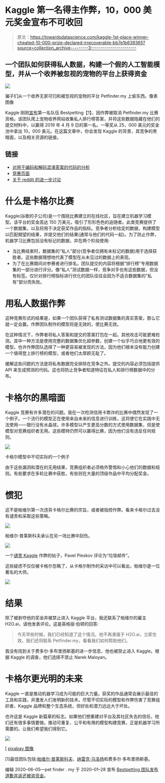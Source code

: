 # Kaggle 第一名得主作弊，10，000 美元奖金宣布不可收回

> 原文：<https://towardsdatascience.com/kaggle-1st-place-winner-cheated-10-000-prize-declared-irrecoverable-bb7e1b639365?source=collection_archive---------3----------------------->

## 一个团队如何获得私人数据，构建一个假的人工智能模型，并从一个收养被忽视的宠物的平台上获得资金

![](img/79a6a92290d39baf47dbee4391c0dc47.png)

骗子们从一个收养无家可归和被忽视的宠物的平台 Petfinder.my 上偷东西。像素图像

Kaggle 刚刚[宣布](https://www.kaggle.com/c/petfinder-adoption-prediction/discussion/125436)第一名队伍 Bestpetting【1】，因作弊被取消 Petfinder.my 比赛资格。该团队爬上宠物收养网站收集私人排行榜答案，并将这些数据隐藏在他们的提交材料中，以赢得 2019 年 4 月 9 日的第一名。一等奖从 25，000 美元的奖金池中拿出 10，000 美元。在这篇文章中，你会发现 Kaggle 的背景，其竞争的黑暗面，以及相关资源的链接。

## 链接

*   [对用于编码和解码混淆答案的代码的分析](https://www.kaggle.com/bminixhofer/how-bestpetting-cheated)
*   [竞赛页面](https://www.kaggle.com/c/petfinder-adoption-prediction/overview)
*   [关于 reddit 的进一步讨论](https://www.reddit.com/r/MachineLearning/comments/emus6a/n_kaggle_petfindermy_contest_first_place_winner/)

# 什么是卡格尔比赛

Kaggle(谷歌的子公司)是一个围绕比赛建立的在线社区，旨在建立机器学习模型。该平台的奖金高达 150 万美元，吸引了形形色色的追随者。此类竞赛提供了一个数据集，以及将用于决定获奖作品的指标。竞争者分析给定的数据，构建模型以匹配期望的结果，并提交他们的结果(通常与他们的代码一起)。为了防止作弊，机器学习比赛包括没有标记的数据，并在两个阶段使用:

*   当比赛结束时，数据集的“私人”部分(竞争者仅拥有未标记的数据)用于选择获胜者。这些数据理想地代表了模型在从未见过的数据上的表现。
*   为了在比赛期间对参赛者进行排名，团队提交的内容将根据“排行榜”专用数据集的一部分进行评分。像“私人”测试数据一样，竞争对手也有这些数据，但没有标签。仅针对排行榜指标进行优化的团队往往会因为不适合数据集的“私有”部分而失败。

# 用私人数据作弊

这种竞赛形式的结果是，如果一个团队获得了私有测试数据集的真实答案，那么它就一定会赢。作弊团队制作的模型将是无效的，使比赛无效。

在这种情况下，作弊者将私人答案和提交的答案打包在一起。其他攻击可能更难检测。其中一种方法是使用完整的数据集优化超参数，创建一个似乎巧合地更有效的模型。也许作弊团队选择了一种更容易被发现的方法，因为他们根本没有能力创建一个值得登上排行榜的模型，或者他们太厚颜无耻了。

缓解这些问题的方法是将私有数据完全排除在竞争之外。提交的内容必须包括提供 API 来生成预测的代码。这也将防止竞争者知道特征在私人和排行榜数据中的分布。

# 卡格尔的黑暗面

Kaggle 竞赛有许多潜在的问题。我在一次检测信用卡欺诈的比赛中偶然发现了一个例子。一个流行的模型正在使用来自未来的信息进行训练，这将使它在实践中无法使用——银行没有水晶球。许多模型以产生更高分数的方式使用数据集，但是使模型对竞赛组织者无用。这些模特仍然可以赢得比赛，因为他们没有违反任何规则。

![](img/def03029e676fcd2c66568f9cf3b5537.png)

卡格尔模型中不切实际的一个例子

由于这些漏洞和潜在的无用结果，竞赛组织者必须格外警惕和小心他们的数据和规则。有些要求在多轮比赛中获胜，有些则在大量的顶级作品中平均分配奖金。

# 惯犯

这不是帕维尔第一次违背卡格尔比赛的宗旨，或者被指控作弊。看来卡格尔过去没有谴责和采取这些策略。

![](img/7d97e1bb0deb07bb5a74295a89c04bac.png)

帕维尔·普莱斯科夫承认在另一场比赛中刮伤。

![](img/f1287e903c2e385209b3c4f00f189549.png)

一个[谴责 Kaggle](https://www.kaggle.com/c/data-science-bowl-2018/discussion/54575) 作弊的帖子，Pavel Pleskov 评论为“垃圾邮件”。

这些疑虑不仅仅被卡格尔忽略了，从卡格尔制作的采访中可以看出，帕维尔是一位著名的大师。

![](img/f15d1e7c92753b6f216eb75ac40eb5ab.png)

# 结果

除了被剥夺他的奖金并被禁止进入 Kaggle 平台，我还联系了帕维尔的雇主 H2O.ai，请他发表评论。这是英格丽·伯顿的回答:

> 今天早些时候，我们已经知道了这个情况。他不再隶属于 H2O.ai，立即生效。我们还将联系 Petfinder.my，看看我们如何帮助他们。

我没有找到关于费多尔·多布里扬斯基的进一步信息，他也被禁止进入 Kaggle。根据 Kaggle 的调查，他们选择不禁止 Narek Maloyan。

# 卡格尔更光明的未来

Kaggle 一直是推动机器学习成为可能的巨大力量。获奖的作品通常会展示最佳的工具和实践，并激发人们发明新的技术。尽管不切实际的模型和作弊伤害了竞赛组织者、Kaggle 品牌和整个生态系统，但好处和潜力远远大于坏处。

也许这是 Kaggle 新篇章的标志。如果他们想重建对平台及其社区失去的信任，他们还有很多事情要做。推动可重复、公平和有用的模型构建竞赛，正是机器学习所需要的。让我们希望我们得到它。

![](img/2389ebe714dcc545937577ee6d8db8b2.png)

[ [pixabay 图像](https://pixabay.com/photos/tunnel-urban-light-underground-1214555/)

[1]最佳团队包括:[帕维尔·普莱斯科夫](https://www.linkedin.com/in/ppleskov/)、[纳雷克·马洛扬](https://www.linkedin.com/in/narek-maloyan-80664715a/)和费多尔·多布里扬斯基。

编辑 2020–06–05—pet finder . my 于 2020–01–28 宣布 [Bestpetting 团队发布道歉并返还被盗资金](https://www.kaggle.com/c/petfinder-adoption-prediction/discussion/125436#731014)。